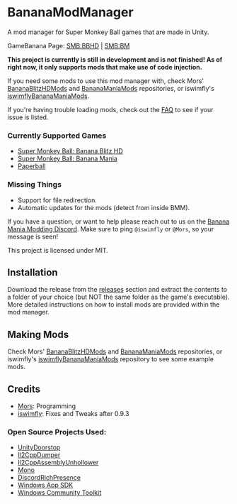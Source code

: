 # BananaModManager

A mod manager for Super Monkey Ball games that are made in Unity.

GameBanana Page: [SMB:BBHD](https://gamebanana.com/tools/7464) | [SMB:BM](https://gamebanana.com/tools/7542)

**This project is currently is still in development and is not finished! As of right now, it only supports mods that make use of code injection.**

If you need some mods to use this mod manager with, check Mors' [BananaBlitzHDMods](https://github.com/MorsGames/BananaBlitzHDMods) and [BananaManiaMods](https://github.com/MorsGames/BananaManiaMods) repositories, or iswimfly's [iswimflyBananaManiaMods](https://github.com/iswimfly/iswimflyBananaManiaMods).

If you're having trouble loading mods, check out the [FAQ](https://github.com/MorsGames/BananaModManager/wiki) to see if your issue is listed.

### Currently Supported Games

- [Super Monkey Ball: Banana Blitz HD](https://store.steampowered.com/app/1061730/Super_Monkey_Ball_Banana_Blitz_HD)
- [Super Monkey Ball: Banana Mania](https://store.steampowered.com/app/1316910/Super_Monkey_Ball_Banana_Mania/)
- [Paperball](https://store.steampowered.com/app/1198510/Paperball/)

### Missing Things

- Support for file redirection.
- Automatic updates for the mods (detect from inside BMM).

If you have a question, or want to help please reach out to us on the [Banana Mania Modding Discord](https://discord.gg/vuZWDMzzye). Make sure to ping `@iswimfly` or `@Mors`, so your message is seen!

This project is licensed under MIT.

## Installation

Download the release from the [releases](https://github.com/MorsGames/BananaModManager/releases) section and extract the contents to a folder of your choice (but NOT the same folder as the game's executable). More detailed instructions on how to install mods are provided within the mod manager.

## Making Mods

Check Mors' [BananaBlitzHDMods](https://github.com/MorsGames/BananaBlitzHDMods) and [BananaManiaMods](https://github.com/MorsGames/BananaManiaMods) repositories, or iswimfly's [iswimflyBananaManiaMods](https://github.com/iswimfly/iswimflyBananaManiaMods) repository to see some example mods.

## Credits

- [Mors](http://mors-games.com): Programming
- [iswimfly](https://www.twitch.tv/iswimfly556): Fixes and Tweaks after 0.9.3

### Open Source Projects Used:

- [UnityDoorstop](https://github.com/NeighTools/UnityDoorstop)
- [Il2CppDumper](https://github.com/Perfare/Il2CppDumper)
- [Il2CppAssemblyUnhollower](https://github.com/knah/Il2CppAssemblyUnhollower)
- [Mono](https://github.com/mono/mono)
- [DiscordRichPresence](https://github.com/Lachee/discord-rpc-csharp)
- [Windows App SDK](https://github.com/microsoft/windowsappsdk)
- [Windows Community Toolkit](https://github.com/CommunityToolkit/Windows)
